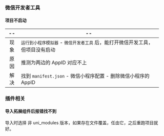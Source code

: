 ### 微信开发者工具



#### 项目不启动

|  --  | --                                                           |
| :--: | ------------------------------------------------------------ |
| 现象 | `运行到小程序模拟器` - `微信开发者工具` 后，能打开微信开发工具，但项目没有启动 |
| 原因 | 推测为两边的 AppID 对应不上                                  |
| 解决 | 找到 `manifest.json` - 微信小程序配置 - 删除微信小程序的 AppID |



### 插件相关



#### 导入拓展组件后报错找不到

导入时选择 非 uni_modules 版本，如果存在文件覆盖，任由它，之后重跑项目就好。

